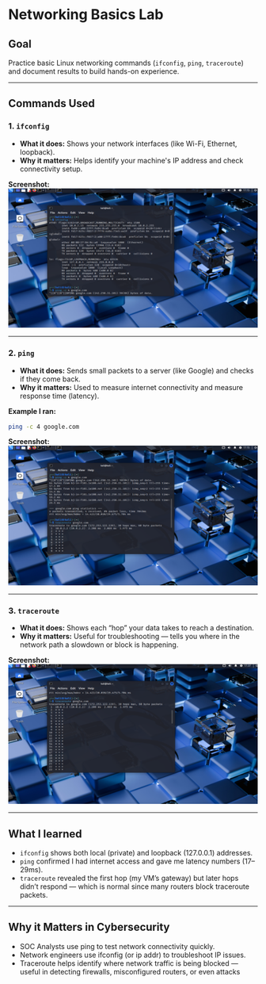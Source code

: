 # Networking Basics Lab

## Goal
Practice basic Linux networking commands (`ifconfig`, `ping`, `traceroute`) and document results to build hands-on experience.

---

## Commands Used

### 1. `ifconfig`
- **What it does:** Shows your network interfaces (like Wi-Fi, Ethernet, loopback).
- **Why it matters:** Helps identify your machine's IP address and check connectivity setup.

**Screenshot:**
![ifconfig output](ifconfig_output.png)

---

### 2. `ping`
- **What it does:** Sends small packets to a server (like Google) and checks if they come back.
- **Why it matters:** Used to measure internet connectivity and measure response time (latency).

**Example I ran:**
```bash
ping -c 4 google.com
```


**Screenshot:**
![ping 4 count](ping_4_count.png)

---

### 3. `traceroute`
- **What it does:** Shows each “hop” your data takes to reach a destination. 
- **Why it matters:** Useful for troubleshooting — tells you where in the network path a slowdown or block is happening.

**Screenshot:**
![traceroute output](traceroute_output.png)

---

## What I learned
- `ifconfig` shows both local (private) and loopback (127.0.0.1) addresses.
- `ping` confirmed I had internet access and gave me latency numbers (17–29ms).
- `traceroute` revealed the first hop (my VM’s gateway) but later hops didn’t respond — which is normal since many routers block traceroute packets.

---

## Why it Matters in Cybersecurity
- SOC Analysts use ping to test network connectivity quickly.
- Network engineers use ifconfig (or ip addr) to troubleshoot IP issues.
- Traceroute helps identify where network traffic is being blocked — useful in detecting firewalls, misconfigured routers, or even attacks
